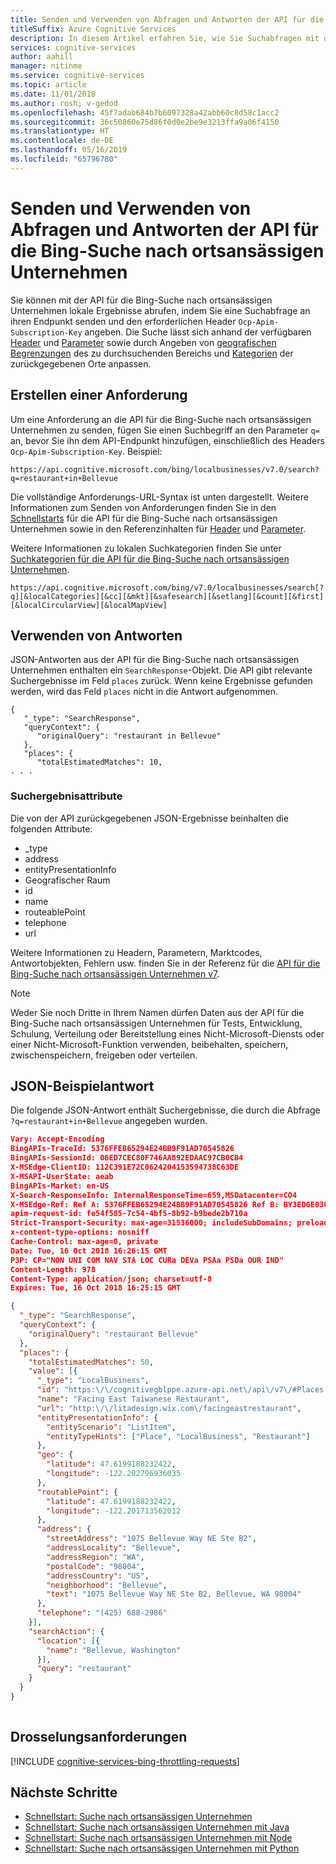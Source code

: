 ```yaml
---
title: Senden und Verwenden von Abfragen und Antworten der API für die Bing-Suche nach ortsansässigen Unternehmen | Microsoft-Dokumentation
titleSuffix: Azure Cognitive Services
description: In diesem Artikel erfahren Sie, wie Sie Suchabfragen mit der API für die Bing-Suche nach ortsansässigen Unternehmen senden und verwenden.
services: cognitive-services
author: aahill
manager: nitinme
ms.service: cognitive-services
ms.topic: article
ms.date: 11/01/2018
ms.author: rosh; v-gedod
ms.openlocfilehash: 45f7adab684b7b6097328a42abb60c8d58c1acc2
ms.sourcegitcommit: 36c50860e75d86f0d0e2be9e3213ffa9a06f4150
ms.translationtype: HT
ms.contentlocale: de-DE
ms.lasthandoff: 05/16/2019
ms.locfileid: "65796780"
---
```

# <a name="sending-and-using-bing-local-business-search-api-queries-and-responses"></a>Senden und Verwenden von Abfragen und Antworten der API für die Bing-Suche nach ortsansässigen Unternehmen

Sie können mit der API für die Bing-Suche nach ortsansässigen Unternehmen lokale Ergebnisse abrufen, indem Sie eine Suchabfrage an ihren Endpunkt senden und den erforderlichen Header `Ocp-Apim-Subscription-Key` angeben. Die Suche lässt sich anhand der verfügbaren [Header](local-search-reference.md#headers) und [Parameter](local-search-reference.md#query-parameters) sowie durch Angeben von [geografischen Begrenzungen](specify-geographic-search.md) des zu durchsuchenden Bereichs und [Kategorien](local-search-query-response.md) der zurückgegebenen Orte anpassen.

## <a name="creating-a-request"></a>Erstellen einer Anforderung

Um eine Anforderung an die API für die Bing-Suche nach ortsansässigen Unternehmen zu senden, fügen Sie einen Suchbegriff an den Parameter `q=` an, bevor Sie ihn dem API-Endpunkt hinzufügen, einschließlich des Headers `Ocp-Apim-Subscription-Key`. Beispiel: 

`https://api.cognitive.microsoft.com/bing/localbusinesses/v7.0/search?q=restaurant+in+Bellevue`

Die vollständige Anforderungs-URL-Syntax ist unten dargestellt. Weitere Informationen zum Senden von Anforderungen finden Sie in den [Schnellstarts](quickstarts/local-quickstart.md) für die API für die Bing-Suche nach ortsansässigen Unternehmen sowie in den Referenzinhalten für [Header](local-search-reference.md#headers) und [Parameter](local-search-reference.md#query-parameters). 

Weitere Informationen zu lokalen Suchkategorien finden Sie unter [Suchkategorien für die API für die Bing-Suche nach ortsansässigen Unternehmen](local-categories.md).

```
https://api.cognitive.microsoft.com/bing/v7.0/localbusinesses/search[?q][&localCategories][&cc][&mkt][&safesearch][&setlang][&count][&first][&localCircularView][&localMapView]
```

## <a name="using-responses"></a>Verwenden von Antworten

JSON-Antworten aus der API für die Bing-Suche nach ortsansässigen Unternehmen enthalten ein `SearchResponse`-Objekt. Die API gibt relevante Suchergebnisse im Feld `places` zurück. Wenn keine Ergebnisse gefunden werden, wird das Feld `places` nicht in die Antwort aufgenommen.

```
{
   "_type": "SearchResponse",
   "queryContext": {
      "originalQuery": "restaurant in Bellevue"
   },
   "places": {
      "totalEstimatedMatches": 10,
. . . 
```

### <a name="search-result-attributes"></a>Suchergebnisattribute

Die von der API zurückgegebenen JSON-Ergebnisse beinhalten die folgenden Attribute:

* _type
* address
* entityPresentationInfo
* Geografischer Raum
* id
* name
* routeablePoint
* telephone
* url

Weitere Informationen zu Headern, Parametern, Marktcodes, Antwortobjekten, Fehlern usw. finden Sie in der Referenz für die [API für die Bing-Suche nach ortsansässigen Unternehmen v7](local-search-reference.md).

> [!NOTE]
> Weder Sie noch Dritte in Ihrem Namen dürfen Daten aus der API für die Bing-Suche nach ortsansässigen Unternehmen für Tests, Entwicklung, Schulung, Verteilung oder Bereitstellung eines Nicht-Microsoft-Diensts oder einer Nicht-Microsoft-Funktion verwenden, beibehalten, speichern, zwischenspeichern, freigeben oder verteilen. 


## <a name="example-json-response"></a>JSON-Beispielantwort

Die folgende JSON-Antwort enthält Suchergebnisse, die durch die Abfrage `?q=restaurant+in+Bellevue` angegeben wurden.

```json
Vary: Accept-Encoding
BingAPIs-TraceId: 5376FFEB65294E24BB9F91AD70545826
BingAPIs-SessionId: 06ED7CEC80F746AA892EDAAC97CB0CB4
X-MSEdge-ClientID: 112C391E72C0624204153594738C63DE
X-MSAPI-UserState: aeab
BingAPIs-Market: en-US
X-Search-ResponseInfo: InternalResponseTime=659,MSDatacenter=CO4
X-MSEdge-Ref: Ref A: 5376FFEB65294E24BB9F91AD70545826 Ref B: BY3EDGE0306 Ref C: 2018-10-16T16:26:15Z
apim-request-id: fe54f585-7c54-4bf5-8b92-b9bede2b710a
Strict-Transport-Security: max-age=31536000; includeSubDomains; preload
x-content-type-options: nosniff
Cache-Control: max-age=0, private
Date: Tue, 16 Oct 2018 16:26:15 GMT
P3P: CP="NON UNI COM NAV STA LOC CURa DEVa PSAa PSDa OUR IND"
Content-Length: 978
Content-Type: application/json; charset=utf-8
Expires: Tue, 16 Oct 2018 16:25:15 GMT

{
  "_type": "SearchResponse",
  "queryContext": {
    "originalQuery": "restaurant Bellevue"
  },
  "places": {
    "totalEstimatedMatches": 50,
    "value": [{
      "_type": "LocalBusiness",
      "id": "https:\/\/cognitivegblppe.azure-api.net\/api\/v7\/#Places.0",
      "name": "Facing East Taiwanese Restaurant",
      "url": "http:\/\/litadesign.wix.com\/facingeastrestaurant",
      "entityPresentationInfo": {
        "entityScenario": "ListItem",
        "entityTypeHints": ["Place", "LocalBusiness", "Restaurant"]
      },
      "geo": {
        "latitude": 47.6199188232422,
        "longitude": -122.202796936035
      },
      "routablePoint": {
        "latitude": 47.6199188232422,
        "longitude": -122.201713562012
      },
      "address": {
        "streetAddress": "1075 Bellevue Way NE Ste B2",
        "addressLocality": "Bellevue",
        "addressRegion": "WA",
        "postalCode": "98004",
        "addressCountry": "US",
        "neighborhood": "Bellevue",
        "text": "1075 Bellevue Way NE Ste B2, Bellevue, WA 98004"
      },
      "telephone": "(425) 688-2986"
    }],
    "searchAction": {
      "location": [{
        "name": "Bellevue, Washington"
      }],
      "query": "restaurant"
    }
  }
}
 
```

## <a name="throttling-requests"></a>Drosselungsanforderungen

[!INCLUDE [cognitive-services-bing-throttling-requests](../../../includes/cognitive-services-bing-throttling-requests.md)]


## <a name="next-steps"></a>Nächste Schritte
- [Schnellstart: Suche nach ortsansässigen Unternehmen](quickstarts/local-quickstart.md)
- [Schnellstart: Suche nach ortsansässigen Unternehmen mit Java](quickstarts/local-search-java-quickstart.md)
- [Schnellstart: Suche nach ortsansässigen Unternehmen mit Node](quickstarts/local-search-node-quickstart.md)
- [Schnellstart: Suche nach ortsansässigen Unternehmen mit Python](quickstarts/local-search-python-quickstart.md)
